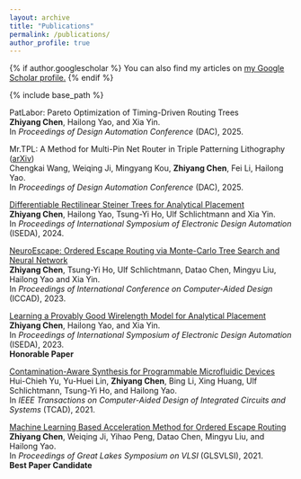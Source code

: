 ```yaml
---
layout: archive
title: "Publications"
permalink: /publications/
author_profile: true
---
```


{% if author.googlescholar %}
  You can also find my articles on <u><a href="{{author.googlescholar}}">my Google Scholar profile</a>.</u>
{% endif %}

{% include base_path %}

PatLabor: Pareto Optimization of Timing-Driven Routing Trees  
**Zhiyang Chen**, Hailong Yao, and Xia Yin.  
In *Proceedings of Design Automation Conference* (DAC), 2025.

Mr.TPL: A Method for Multi-Pin Net Router in Triple Patterning Lithography ([arXiv](https://arxiv.org/abs/2412.02703))  
Chengkai Wang, Weiqing Ji, Mingyang Kou, **Zhiyang Chen**, Fei Li, Hailong Yao.  
In *Proceedings of Design Automation Conference* (DAC), 2025.  

[Differentiable Rectilinear Steiner Trees for Analytical Placement](https://ieeexplore.ieee.org/document/10617497)  
**Zhiyang Chen**, Hailong Yao, Tsung-Yi Ho, Ulf Schlichtmann and Xia Yin.  
In *Proceedings of International Symposium of Electronic Design Automation* (ISEDA), 2024.

[NeuroEscape: Ordered Escape Routing via Monte-Carlo Tree Search and Neural Network](https://ieeexplore.ieee.org/abstract/document/10323718)  
**Zhiyang Chen**, Tsung-Yi Ho, Ulf Schlichtmann, Datao Chen, Mingyu Liu, Hailong Yao and Xia Yin.  
In *Proceedings of International Conference on Computer-Aided Design* (ICCAD), 2023.

[Learning a Provably Good Wirelength Model for Analytical Placement](https://ieeexplore.ieee.org/document/10218451)  
**Zhiyang Chen**, Hailong Yao, and Xia Yin.  
In *Proceedings of International Symposium of Electronic Design Automation* (ISEDA), 2023.  
**Honorable Paper**

[Contamination-Aware Synthesis for Programmable Microfluidic Devices](https://ieeexplore.ieee.org/document/9647006)  
Hui-Chieh Yu, Yu-Huei Lin, **Zhiyang Chen**, Bing Li, Xing Huang, Ulf Schlichtmann, Tsung-Yi Ho, and Hailong Yao.  
In *IEEE Transactions on Computer-Aided Design of Integrated Circuits and Systems* (TCAD), 2021.

[Machine Learning Based Acceleration Method for Ordered Escape Routing](https://dl.acm.org/doi/10.1145/3453688.3461483)  
**Zhiyang Chen**, Weiqing Ji, Yihao Peng, Datao Chen, Mingyu Liu, and Hailong Yao.  
In *Proceedings of Great Lakes Symposium on VLSI* (GLSVLSI), 2021.  
**Best Paper Candidate**

